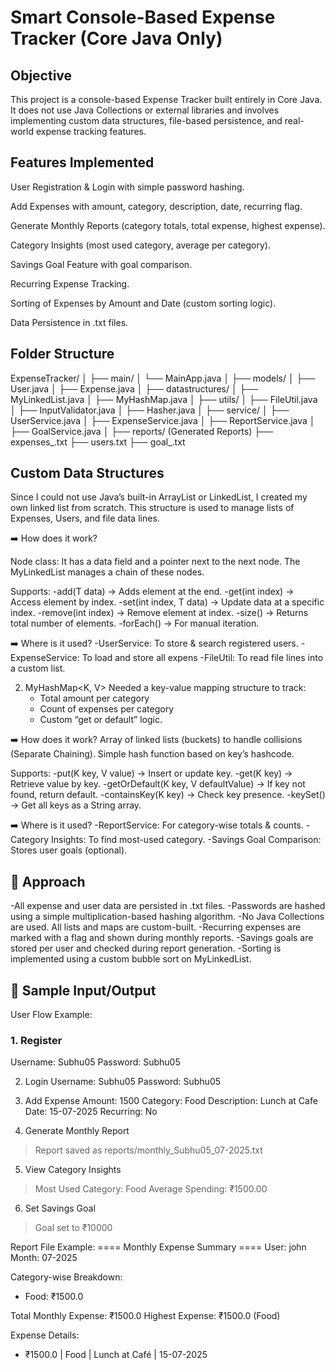 # Smart Console-Based Expense Tracker (Core Java Only)

## Objective
This project is a console-based Expense Tracker built entirely in Core Java. It does not use Java Collections or external libraries and involves implementing custom data structures, file-based persistence, and real-world expense tracking features.

## Features Implemented
User Registration & Login with simple password hashing.

Add Expenses with amount, category, description, date, recurring flag.

Generate Monthly Reports (category totals, total expense, highest expense).

Category Insights (most used category, average per category).

Savings Goal Feature with goal comparison.

Recurring Expense Tracking.

Sorting of Expenses by Amount and Date (custom sorting logic).

Data Persistence in .txt files.

## Folder Structure

ExpenseTracker/
│
├── main/
│   └── MainApp.java
│
├── models/
│   ├── User.java
│   ├── Expense.java
│
├── datastructures/
│   ├── MyLinkedList.java
│   ├── MyHashMap.java
│
├── utils/
│   ├── FileUtil.java
│   ├── InputValidator.java
│   ├── Hasher.java
│
├── service/
│   ├── UserService.java
│   ├── ExpenseService.java
│   ├── ReportService.java
│   ├── GoalService.java
│
├── reports/  (Generated Reports)
├── expenses_<username>.txt
├── users.txt
├── goal_<username>.txt


## Custom Data Structures

Since I could not use Java’s built-in ArrayList or LinkedList, I created my own linked list from scratch. This structure is used to manage lists of Expenses, Users, and file data lines.

➡️ How does it work?

Node class: It has a data field and a pointer next to the next node.
The MyLinkedList<T> manages a chain of these nodes.

Supports:
-add(T data) → Adds element at the end.
-get(int index) → Access element by index.
-set(int index, T data) → Update data at a specific index.
-remove(int index) → Remove element at index.
-size() → Returns total number of elements.
-forEach() → For manual iteration.

➡️ Where is it used?
-UserService: To store & search registered users.
-ExpenseService: To load and store all expens
-FileUtil: To read file lines into a custom list.


2. MyHashMap<K, V>
   Needed a key-value mapping structure to track:
   - Total amount per category
   - Count of expenses per category
   - Custom “get or default” logic.

➡️ How does it work?
Array of linked lists (buckets) to handle collisions (Separate Chaining). Simple hash function based on key’s hashcode.

Supports:
-put(K key, V value) → Insert or update key.
-get(K key) → Retrieve value by key.
-getOrDefault(K key, V defaultValue) → If key not found, return default.
-containsKey(K key) → Check key presence.
-keySet() → Get all keys as a String array.

➡️ Where is it used?
-ReportService: For category-wise totals & counts.
-Category Insights: To find most-used category.
-Savings Goal Comparison: Stores user goals (optional).



## 🧠 Approach
-All expense and user data are persisted in .txt files.
-Passwords are hashed using a simple multiplication-based hashing algorithm.
-No Java Collections are used. All lists and maps are custom-built.
-Recurring expenses are marked with a flag and shown during monthly reports.
-Savings goals are stored per user and checked during report generation.
-Sorting is implemented using a custom bubble sort on MyLinkedList.

## 📝 Sample Input/Output
User Flow Example:

### 1. Register
Username: Subhu05
Password: Subhu05

2. Login
Username: Subhu05
Password: Subhu05

3. Add Expense
Amount: 1500
Category: Food
Description: Lunch at Cafe
Date: 15-07-2025
Recurring: No

4. Generate Monthly Report
> Report saved as reports/monthly_Subhu05_07-2025.txt

5. View Category Insights
> Most Used Category: Food
> Average Spending: ₹1500.00

6. Set Savings Goal
> Goal set to ₹10000

Report File Example:
==== Monthly Expense Summary ====
User: john
Month: 07-2025

Category-wise Breakdown:
- Food: ₹1500.0

Total Monthly Expense: ₹1500.0
Highest Expense: ₹1500.0 (Food)

Expense Details:
- ₹1500.0 | Food | Lunch at Café | 15-07-2025
